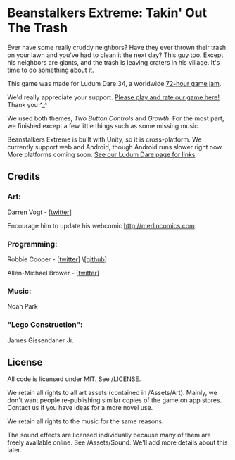 # Beanstalkers Extreme: Takin' Out The Trash

Ever have some really cruddy neighbors? Have they ever thrown their trash on your lawn and you've had to clean it the next day? This guy too. Except his neighbors are giants, and the trash is leaving craters in his village. It's time to do something about it. 

This game was made for Ludum Dare 34, a worldwide [72-hour game jam](http://ludumdare.com/compo/about-ludum-dare/).

We'd really appreciate your support. [Please play and rate our game here!](http://ludumdare.com/compo/ludum-dare-34/?action=preview&uid=58187) Thank you ^_^

We used both themes, _Two Button Controls_ and _Growth_. For the most part, we finished except a few little things such as some missing music.

Beanstalkers Extreme is built with Unity, so it is cross-platform. We currently support web and Android, though Android runs slower right now. More platforms coming soon. [See our Ludum Dare page for links](http://ludumdare.com/compo/ludum-dare-34/?action=preview&uid=58187).

## Credits

### Art:

Darren Vogt - \[[twitter](https://twitter.com/darrenvogtart)]

Encourage him to update his webcomic http://merlincomics.com.

### Programming:

Robbie Cooper - \[[twitter](https://twitter.com/rcoop_)] \[[github](https://github.com/cooperra)]

Allen-Michael Brower - \[[twitter](https://twitter.com/ambocclusion)]

### Music:

Noah Park

### "Lego Construction":

James Gissendaner Jr.

## License

All code is licensed under MIT. See /LICENSE.

We retain all rights to all art assets (contained in /Assets/Art). Mainly, we don't want people re-publishing similar copies of the game on app stores. Contact us if you have ideas for a more novel use.

We retain all rights to the music for the same reasons.

The sound effects are licensed individually because many of them are freely available online. See /Assets/Sound. We'll add more details about this later.

